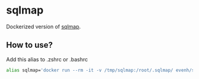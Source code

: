 # sqlmap

Dockerized version of [sqlmap](https://github.com/sqlmapproject/sqlmap/releases).

## How to use?

Add this alias to .zshrc or .bashrc

```bash
alias sqlmap='docker run --rm -it -v /tmp/sqlmap:/root/.sqlmap/ evenh/sqlmap'
```
